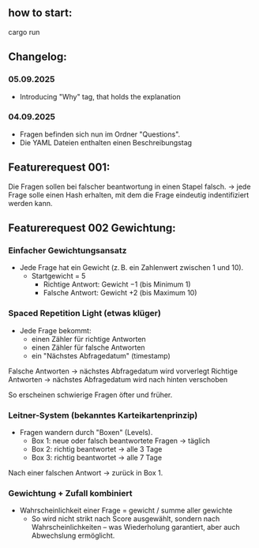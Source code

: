 ## how to start:

cargo run

## Changelog:

### 05.09.2025

- Introducing "Why" tag, that holds the explanation  

### 04.09.2025 

- Fragen befinden sich nun im Ordner "Questions".
- Die YAML Dateien enthalten einen Beschreibungstag

## Featurerequest 001:

Die Fragen sollen bei falscher beantwortung in einen Stapel falsch.
-> jede Frage solle einen Hash erhalten, mit dem die Frage eindeutig indentifiziert werden kann.


## Featurerequest 002 Gewichtung:

### Einfacher Gewichtungsansatz
- Jede Frage hat ein Gewicht (z. B. ein Zahlenwert zwischen 1 und 10).
  - Startgewicht = 5
    - Richtige Antwort: Gewicht −1 (bis Minimum 1)
    - Falsche Antwort: Gewicht +2 (bis Maximum 10)

### Spaced Repetition Light (etwas klüger)
- Jede Frage bekommt:
  - einen Zähler für richtige Antworten
  - einen Zähler für falsche Antworten
  - ein "Nächstes Abfragedatum" (timestamp)

Falsche Antworten → nächstes Abfragedatum wird vorverlegt
Richtige Antworten → nächstes Abfragedatum wird nach hinten verschoben

So erscheinen schwierige Fragen öfter und früher.

### Leitner-System (bekanntes Karteikartenprinzip)
- Fragen wandern durch "Boxen" (Levels).
  - Box 1: neue oder falsch beantwortete Fragen → täglich
  - Box 2: richtig beantwortet → alle 3 Tage
  - Box 3: richtig beantwortet → alle 7 Tage

Nach einer falschen Antwort → zurück in Box 1.

### Gewichtung + Zufall kombiniert
- Wahrscheinlichkeit einer Frage = gewicht / summe aller gewichte
  - So wird nicht strikt nach Score ausgewählt, sondern nach Wahrscheinlichkeiten 
  – was Wiederholung garantiert, aber auch Abwechslung ermöglicht.
